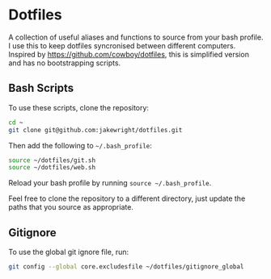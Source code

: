 # Dotfiles

A collection of useful aliases and functions to source from your bash profile.
I use this to keep dotfiles syncronised between different computers.
Inspired by https://github.com/cowboy/dotfiles, this is simplified version and has no bootstrapping scripts.

## Bash Scripts

To use these scripts, clone the repository:

```bash
cd ~
git clone git@github.com:jakewright/dotfiles.git
```

Then add the following to `~/.bash_profile`:

```bash
source ~/dotfiles/git.sh
source ~/dotfiles/web.sh
```

Reload your bash profile by running `source ~/.bash_profile`.

Feel free to clone the repository to a different directory, just update the paths that you source as appropriate.

## Gitignore

To use the global git ignore file, run:

```bash
git config --global core.excludesfile ~/dotfiles/gitignore_global
```
